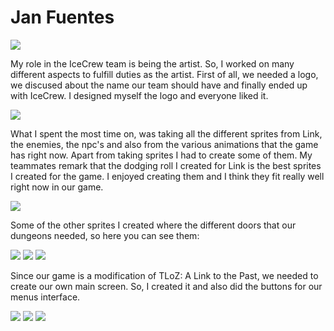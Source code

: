 # Jan Fuentes

![](http://imgur.com/PUs460y.png) 

My role in the IceCrew team is being the artist. So, I worked on many different aspects to fulfill duties as the artist. First of all, we needed a logo, we discused about the name our team should have and finally ended up with IceCrew. I designed myself the logo and everyone liked it. 

![](http://imgur.com/Jqxhd2l.png)

What I spent the most time on, was taking all the different sprites from Link, the enemies, the npc's and also from the various animations that the game has right now. Apart from taking sprites I had to create some of them. My teammates remark that the dodging roll I created for Link is the best sprites I created for the game. I enjoyed creating them and I think they fit really well right now in our game.

![](http://imgur.com/8dw2Hro.gif)

Some of the other sprites I created where the different doors that our dungeons needed, so here you can see them: 

![](http://imgur.com/SMdy2Jn.png)
![](http://imgur.com/AxAzMGP.png)
![](http://imgur.com/U0HTfIm.png)

Since our game is a modification of TLoZ: A Link to the Past, we needed to create our own main screen. So, I created it and also did the buttons for our menus interface.

![](http://imgur.com/EQjTnvT.png)
![](http://imgur.com/ciJyCQz.png)
![](http://imgur.com/HjbTGKS.png)

